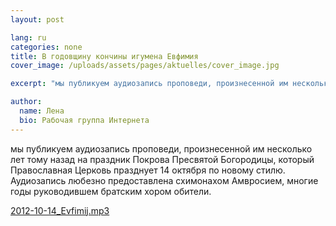 ```yaml
---
layout: post

lang: ru
categories: none
title: В годовщину кончины игумена Евфимия
cover_image: /uploads/assets/pages/aktuelles/cover_image.jpg

excerpt: "мы публикуем аудиозапись проповеди, произнесенной им несколько лет тому назад на праздник Покрова Пресвятой Богородицы ..."

author:
  name: Лена
  bio: Рабочая группа Интернета
---
```

мы публикуем аудиозапись проповеди, произнесенной им несколько лет тому назад на праздник Покрова Пресвятой Богородицы, который Православная Церковь празднует 14 октября по новому стилю.
Аудиозапись любезно предоставлена схимонахом Амвросием, многие годы руководившем братским хором обители.

[2012-10-14_Evfimij.mp3](/uploads/media/2018/2012-10-14_Evfimij.mp3)
